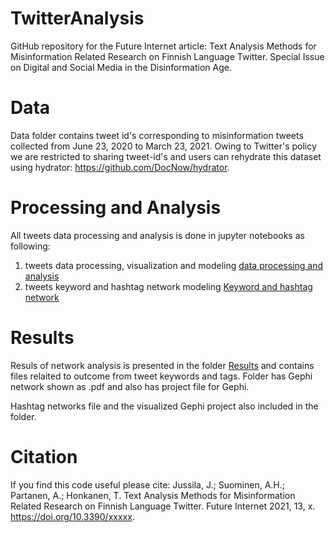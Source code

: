 # TwitterAnalysis
GitHub repository for the Future Internet article: Text Analysis Methods for Misinformation Related Research on Finnish Language Twitter. Special Issue on Digital and Social Media in the Disinformation Age.

# Data

Data folder contains tweet id's corresponding to misinformation tweets collected from June 23, 2020 to March 23, 2021. Owing to Twitter's policy we are restricted to sharing tweet-id's and users can rehydrate this dataset using hydrator: https://github.com/DocNow/hydrator.

# Processing and Analysis

All tweets data processing and analysis is done in jupyter notebooks as following:
1. tweets data processing, visualization and modeling [data processing and analysis](https://github.com/hamk-uas/TwitterAnalysis/blob/main/Twitter%20data%20processing%2C%20visualization%20and%20modeling.ipynb)
2. tweets keyword and hashtag network modeling [Keyword and hashtag network](https://github.com/hamk-uas/TwitterAnalysis/blob/main/Keyword%26hashtag%20network.ipynb)


# Results

Resuls of network analysis is presented in the folder [Results](https://github.com/hamk-uas/TwitterAnalysis/tree/main/results) and contains files relaited to outcome from tweet keywords and tags. Folder has Gephi network shown as .pdf and also has project file for Gephi.


Hashtag networks file and the visualized Gephi project also included in the folder.

# Citation
If you find this code useful please cite: Jussila, J.; Suominen, A.H.; Partanen, A.; Honkanen, T. Text Analysis Methods for Misinformation Related Research on Finnish Language Twitter. Future Internet 2021, 13, x. https://doi.org/10.3390/xxxxx.
